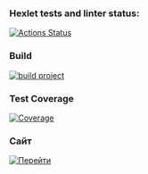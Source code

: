 ### Hexlet tests and linter status:

[![Actions Status](https://github.com/leokalentev/java-project-99/actions/workflows/hexlet-check.yml/badge.svg)](https://github.com/leokalentev/java-project-99/actions)

### Build

[![build project](https://github.com/leokalentev/java-project-99/actions/workflows/main.yml/badge.svg)](https://github.com/leokalentev/java-project-99/actions/workflows/main.yml)

### Test Coverage

[![Coverage](https://sonarcloud.io/api/project_badges/measure?project=leokalentev_java-project-99&metric=coverage)](https://sonarcloud.io/summary/new_code?id=leokalentev_java-project-99)

### Сайт

[![Перейти](https://java-project-99-uybr.onrender.com)](https://java-project-99-uybr.onrender.com)
